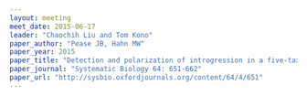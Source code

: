 ```yaml
---
layout: meeting
meet_date: 2015-06-17
leader: "Chaochih Liu and Tom Kono"
paper_author: "Pease JB, Hahn MW"
paper_year: 2015
paper_title: "Detection and polarization of introgression in a five-taxon phylogeny"
paper_journal: "Systematic Biology 64: 651-662"
paper_url: "http://sysbio.oxfordjournals.org/content/64/4/651"
---
```

